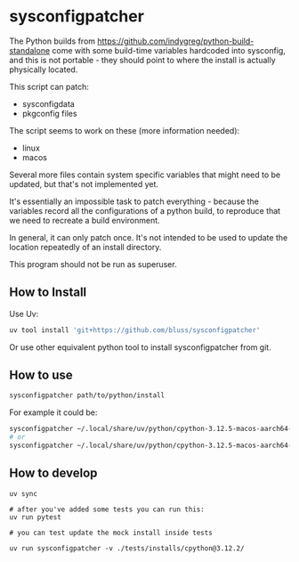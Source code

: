 # sysconfigpatcher

The Python builds from https://github.com/indygreg/python-build-standalone
come with some build-time variables hardcoded into sysconfig, and this is
not portable - they should point to where the install is actually physically located.

This script can patch:

- sysconfigdata
- pkgconfig files

The script seems to work on these (more information needed):

- linux
- macos

Several more files contain system specific variables that might need to be updated,
but that's not implemented yet.

It's essentially an impossible task to patch everything - because the variables
record all the configurations of a python build, to reproduce that we need to recreate
a build environment.

In general, it can only patch once. It's not intended to be used
to update the location repeatedly of an install directory.

This program should not be run as superuser.

## How to Install

Use Uv:

```bash
uv tool install 'git+https://github.com/bluss/sysconfigpatcher'
```

Or use other equivalent python tool to install sysconfigpatcher from git.


## How to use

```bash
sysconfigpatcher path/to/python/install
```

For example it could be:

```bash
sysconfigpatcher ~/.local/share/uv/python/cpython-3.12.5-macos-aarch64-none
# or
sysconfigpatcher ~/.local/share/uv/python/cpython-3.12.5-macos-aarch64-none/bin/python3
```

## How to develop

```
uv sync

# after you've added some tests you can run this:
uv run pytest

# you can test update the mock install inside tests

uv run sysconfigpatcher -v ./tests/installs/cpython@3.12.2/
```
